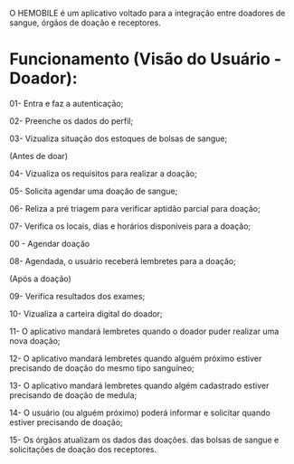 O HEMOBILE é um aplicativo voltado para a integração entre doadores de sangue, órgãos de doação e receptores.

# Funcionamento (Visão do Usuário - Doador):

01- Entra e faz a autenticação;

02- Preenche os dados do perfil;

03- Vizualiza situação dos estoques de bolsas de sangue;

(Antes de doar)

04- Vizualiza os requisitos para realizar a doação;

05- Solicita agendar uma doação de sangue;

06- Reliza a pré triagem para verificar aptidão parcial para doação;

07- Verifica os locais, dias e horários disponíveis para a doação;

00 - Agendar doação

08- Agendada, o usuário receberá lembretes para a doação;

(Após a doação)

09- Verifica resultados dos exames;

10- Vizualiza a carteira digital do doador;

11- O aplicativo mandará lembretes quando o doador puder realizar uma nova doação;

12- O aplicativo mandará lembretes quando alguém próximo estiver precisando de doação do mesmo tipo sanguíneo;

13- O aplicativo mandará lembretes quando algém cadastrado estiver precisando de doação de medula;

14- O usuário (ou alguém próximo) poderá informar e solicitar quando estiver precisando de doação;

15- Os órgãos atualizam os dados das doações. das bolsas de sangue e solicitações de doação dos receptores.